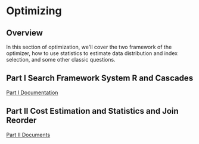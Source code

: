 # Optimizing

## Overview

In this section of optimization, we'll cover the two framework of the optimizer, how to use statistics to estimate data distribution and index selection, and some other classic questions.

## Part I Search Framework System R and Cascades

[Part I Documentation](./proj4-part1-README-zh_CN.md)

## Part II Cost Estimation and Statistics and Join Reorder

[Part II Documents](./proj4-part2-README-zh_CN.md)
